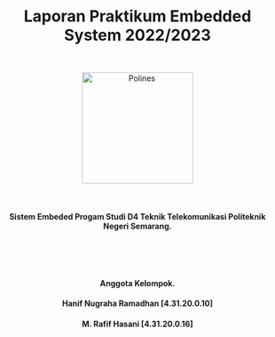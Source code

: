 

<h1 align="center">
  Laporan Praktikum Embedded System 2022/2023
</h1>
<p>&nbsp;</p>
<p align="center"><a href="https://main.polines.ac.id/"><img src="https://upload.wikimedia.org/wikipedia/commons/f/f6/Logo-Polines-96dpi-200px.png" alt="Polines" width="200"></a></p>
<p>&nbsp;</p>
<h4 align="center">Sistem Embeded Progam Studi D4 Teknik Telekomunikasi Politeknik Negeri Semarang</a>.</h4>
<p>&nbsp;</p>
<p>&nbsp;</p>
<h4 align="center">Anggota Kelompok</a>.</h4>
<h4 align="center"> Hanif Nugraha Ramadhan [4.31.20.0.10]</a></h4>
<h4 align="center"> M. Rafif Hasani        [4.31.20.0.16]</a></h4>
<p>&nbsp;</p>


